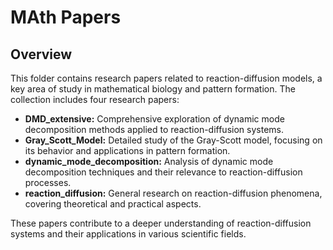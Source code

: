 # MAth Papers
## Overview

This folder contains research papers related to reaction-diffusion models, a key area of study in mathematical biology and pattern formation. The collection includes four research papers:

- **DMD_extensive:** Comprehensive exploration of dynamic mode decomposition methods applied to reaction-diffusion systems.
- **Gray_Scott_Model:** Detailed study of the Gray-Scott model, focusing on its behavior and applications in pattern formation.
- **dynamic_mode_decomposition:** Analysis of dynamic mode decomposition techniques and their relevance to reaction-diffusion processes.
- **reaction_diffusion:** General research on reaction-diffusion phenomena, covering theoretical and practical aspects.

These papers contribute to a deeper understanding of reaction-diffusion systems and their applications in various scientific fields.
